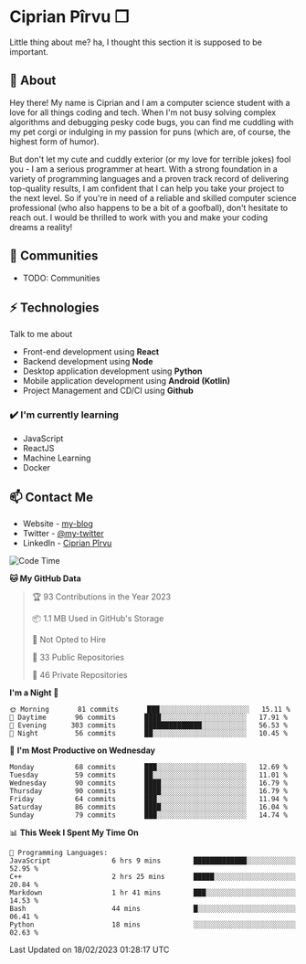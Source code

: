 # Ciprian Pîrvu ❐

Little thing about me? ha, I thought this section it is supposed to be important.

## 🧐 About

Hey there! My name is Ciprian and I am a computer science student with a love for all things coding and tech. When I'm not busy solving complex algorithms and debugging pesky code bugs, you can find me cuddling with my pet corgi or indulging in my passion for puns (which are, of course, the highest form of humor).

But don't let my cute and cuddly exterior (or my love for terrible jokes) fool you - I am a serious programmer at heart. With a strong foundation in a variety of programming languages and a proven track record of delivering top-quality results, I am confident that I can help you take your project to the next level. So if you're in need of a reliable and skilled computer science professional (who also happens to be a bit of a goofball), don't hesitate to reach out. I would be thrilled to work with you and make your coding dreams a reality!

## 👯 Communities

-   TODO: Communities

## ⚡ Technologies

Talk to me about

-   Front-end development using **React**
-   Backend development using **Node**
-   Desktop application development using **Python**
-   Mobile application development using **Android (Kotlin)**
-   Project Management and CD/CI using **Github**

### ✔️ I'm currently learning

-   JavaScript
-   ReactJS
-   Machine Learning
-   Docker

## 📫 Contact Me

-   Website - [my-blog]()
-   Twitter - [@my-twitter]()
-   LinkedIn - [Ciprian Pîrvu](https://www.linkedin.com/in/p%C3%AErvu-ciprian-cristian-4415991b1/)

<!--START_SECTION:waka-->
![Code Time](http://img.shields.io/badge/Code%20Time-1%2C530%20hrs%2013%20mins-blue)

**🐱 My GitHub Data** 

> 🏆 93 Contributions in the Year 2023
 > 
> 📦 1.1 MB Used in GitHub's Storage 
 > 
> 🚫 Not Opted to Hire
 > 
> 📜 33 Public Repositories 
 > 
> 🔑 46 Private Repositories  
 > 
**I'm a Night 🦉** 

```text
🌞 Morning       81 commits       ███░░░░░░░░░░░░░░░░░░░░░░   15.11 % 
🌆 Daytime       96 commits       ████░░░░░░░░░░░░░░░░░░░░░   17.91 % 
🌃 Evening      303 commits       ██████████████░░░░░░░░░░░   56.53 % 
🌙 Night         56 commits       ██░░░░░░░░░░░░░░░░░░░░░░░   10.45 % 

```
📅 **I'm Most Productive on Wednesday** 

```text
Monday          68 commits       ███░░░░░░░░░░░░░░░░░░░░░░   12.69 % 
Tuesday         59 commits       ██░░░░░░░░░░░░░░░░░░░░░░░   11.01 % 
Wednesday       90 commits       ████░░░░░░░░░░░░░░░░░░░░░   16.79 % 
Thursday        90 commits       ████░░░░░░░░░░░░░░░░░░░░░   16.79 % 
Friday          64 commits       ███░░░░░░░░░░░░░░░░░░░░░░   11.94 % 
Saturday        86 commits       ████░░░░░░░░░░░░░░░░░░░░░   16.04 % 
Sunday          79 commits       ███░░░░░░░░░░░░░░░░░░░░░░   14.74 % 

```


📊 **This Week I Spent My Time On** 

```text
💬 Programming Languages: 
JavaScript               6 hrs 9 mins        █████████████░░░░░░░░░░░░   52.95 % 
C++                      2 hrs 25 mins       █████░░░░░░░░░░░░░░░░░░░░   20.84 % 
Markdown                 1 hr 41 mins        ███░░░░░░░░░░░░░░░░░░░░░░   14.53 % 
Bash                     44 mins             █░░░░░░░░░░░░░░░░░░░░░░░░   06.41 % 
Python                   18 mins             ░░░░░░░░░░░░░░░░░░░░░░░░░   02.63 % 

```


 Last Updated on 18/02/2023 01:28:17 UTC
<!--END_SECTION:waka-->
